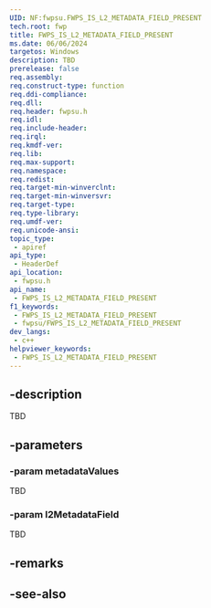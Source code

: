 ```yaml
---
UID: NF:fwpsu.FWPS_IS_L2_METADATA_FIELD_PRESENT
tech.root: fwp
title: FWPS_IS_L2_METADATA_FIELD_PRESENT
ms.date: 06/06/2024
targetos: Windows
description: TBD
prerelease: false
req.assembly: 
req.construct-type: function
req.ddi-compliance: 
req.dll: 
req.header: fwpsu.h
req.idl: 
req.include-header: 
req.irql: 
req.kmdf-ver: 
req.lib: 
req.max-support: 
req.namespace: 
req.redist: 
req.target-min-winverclnt: 
req.target-min-winversvr: 
req.target-type: 
req.type-library: 
req.umdf-ver: 
req.unicode-ansi: 
topic_type:
 - apiref
api_type:
 - HeaderDef
api_location:
 - fwpsu.h
api_name:
 - FWPS_IS_L2_METADATA_FIELD_PRESENT
f1_keywords:
 - FWPS_IS_L2_METADATA_FIELD_PRESENT
 - fwpsu/FWPS_IS_L2_METADATA_FIELD_PRESENT
dev_langs:
 - c++
helpviewer_keywords:
 - FWPS_IS_L2_METADATA_FIELD_PRESENT
---
```


## -description

TBD

## -parameters

### -param metadataValues

TBD

### -param l2MetadataField

TBD

## -remarks

## -see-also
